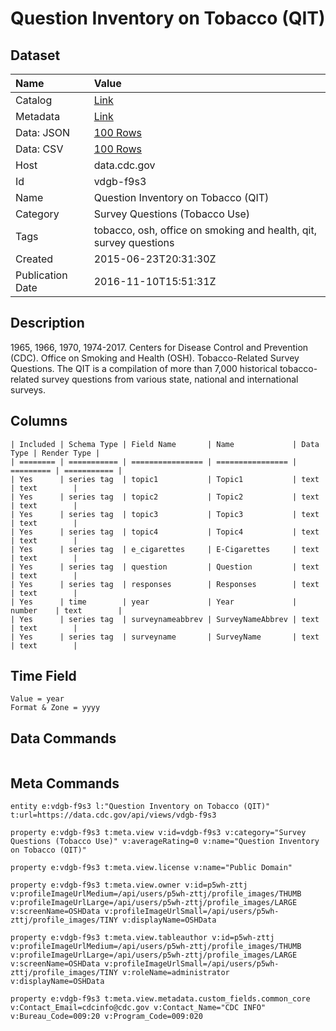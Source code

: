 # Question Inventory on Tobacco (QIT)

## Dataset

| Name | Value |
| :--- | :---- |
| Catalog | [Link](https://catalog.data.gov/dataset/question-inventory-on-tobacco-qit-39432) |
| Metadata | [Link](https://data.cdc.gov/api/views/vdgb-f9s3) |
| Data: JSON | [100 Rows](https://data.cdc.gov/api/views/vdgb-f9s3/rows.json?max_rows=100) |
| Data: CSV | [100 Rows](https://data.cdc.gov/api/views/vdgb-f9s3/rows.csv?max_rows=100) |
| Host | data.cdc.gov |
| Id | vdgb-f9s3 |
| Name | Question Inventory on Tobacco (QIT) |
| Category | Survey Questions (Tobacco Use) |
| Tags | tobacco, osh, office on smoking and health, qit, survey questions |
| Created | 2015-06-23T20:31:30Z |
| Publication Date | 2016-11-10T15:51:31Z |

## Description

1965, 1966, 1970, 1974-2017. Centers for Disease Control and Prevention (CDC). Office on Smoking and Health (OSH). Tobacco-Related Survey Questions. The QIT is a compilation of more than 7,000 historical tobacco-related survey questions from various state, national and international surveys.

## Columns

```ls
| Included | Schema Type | Field Name       | Name             | Data Type | Render Type |
| ======== | =========== | ================ | ================ | ========= | =========== |
| Yes      | series tag  | topic1           | Topic1           | text      | text        |
| Yes      | series tag  | topic2           | Topic2           | text      | text        |
| Yes      | series tag  | topic3           | Topic3           | text      | text        |
| Yes      | series tag  | topic4           | Topic4           | text      | text        |
| Yes      | series tag  | e_cigarettes     | E-Cigarettes     | text      | text        |
| Yes      | series tag  | question         | Question         | text      | text        |
| Yes      | series tag  | responses        | Responses        | text      | text        |
| Yes      | time        | year             | Year             | number    | text        |
| Yes      | series tag  | surveynameabbrev | SurveyNameAbbrev | text      | text        |
| Yes      | series tag  | surveyname       | SurveyName       | text      | text        |
```

## Time Field

```ls
Value = year
Format & Zone = yyyy
```

## Data Commands

```ls
```

## Meta Commands

```ls
entity e:vdgb-f9s3 l:"Question Inventory on Tobacco (QIT)" t:url=https://data.cdc.gov/api/views/vdgb-f9s3

property e:vdgb-f9s3 t:meta.view v:id=vdgb-f9s3 v:category="Survey Questions (Tobacco Use)" v:averageRating=0 v:name="Question Inventory on Tobacco (QIT)"

property e:vdgb-f9s3 t:meta.view.license v:name="Public Domain"

property e:vdgb-f9s3 t:meta.view.owner v:id=p5wh-zttj v:profileImageUrlMedium=/api/users/p5wh-zttj/profile_images/THUMB v:profileImageUrlLarge=/api/users/p5wh-zttj/profile_images/LARGE v:screenName=OSHData v:profileImageUrlSmall=/api/users/p5wh-zttj/profile_images/TINY v:displayName=OSHData

property e:vdgb-f9s3 t:meta.view.tableauthor v:id=p5wh-zttj v:profileImageUrlMedium=/api/users/p5wh-zttj/profile_images/THUMB v:profileImageUrlLarge=/api/users/p5wh-zttj/profile_images/LARGE v:screenName=OSHData v:profileImageUrlSmall=/api/users/p5wh-zttj/profile_images/TINY v:roleName=administrator v:displayName=OSHData

property e:vdgb-f9s3 t:meta.view.metadata.custom_fields.common_core v:Contact_Email=cdcinfo@cdc.gov v:Contact_Name="CDC INFO" v:Bureau_Code=009:20 v:Program_Code=009:020
```